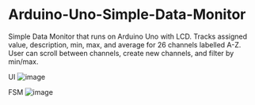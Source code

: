 # Arduino-Uno-Simple-Data-Monitor
Simple Data Monitor that runs on Arduino Uno with LCD. Tracks assigned value, description, min, max, and average for 26 channels labelled A-Z. User can scroll between channels, create new channels, and filter by min/max. 

UI
![image](https://user-images.githubusercontent.com/61558176/201237548-2f0da7ca-dc39-4b02-9716-ee6dbd80b440.png)

FSM
![image](https://user-images.githubusercontent.com/61558176/201237576-f783252b-a0ff-4b68-94b5-06ceee0e400c.png)
